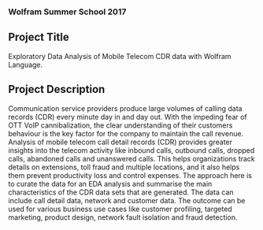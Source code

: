 ### Wolfram Summer School 2017

## Project Title

Exploratory Data Analysis of Mobile Telecom CDR data with Wolfram Language.

## Project Description

Communication service providers produce large volumes of calling data records (CDR) every minute day in and day out. With the impeding fear of OTT VoIP cannibalization, the clear understanding of their customers behaviour is the key factor for the company to maintain the call revenue. Analysis of mobile telecom call detail records (CDR) provides greater insights into the telecom activity like inbound calls, outbound calls, dropped calls, abandoned calls and unanswered calls. This helps organizations track details on extensions, toll fraud and multiple locations, and it also helps them prevent productivity loss and control expenses. The approach here is to curate the data for an EDA analysis and summarise the main characteristics of the CDR data sets that are generated. The data can include call detail data, network and customer data. The outcome can be used for various business use cases like customer profiling, targeted marketing, product design, network fault isolation and fraud detection.
